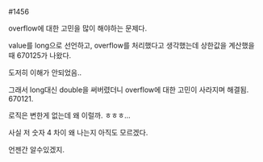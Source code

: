 #1456

overflow에 대한 고민을 많이 해야하는 문제다.

value를 long으로 선언하고, overflow를 처리했다고 생각했는데 상한값을 계산했을 때 670125가 나왔다.

도저히 이해가 안되었음..

그래서 long대신 double을 써버렸더니 overflow에 대한 고민이 사라지며 해결됨. 670121.

로직은 변한게 없는데 왜 이럴까. ㅎㅎㅎ...

사실 저 숫자 4 차이 왜 나는지 아직도 모르겠다.

언젠간 알수있겠지.